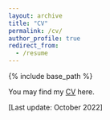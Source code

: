 ```yaml
---
layout: archive
title: "CV"
permalink: /cv/
author_profile: true
redirect_from:
  - /resume
---
```


{% include base_path %}

You may find my [CV](http://mrzalm.github.io/files/cv_.pdf) here.

[Last update: October 2022]
